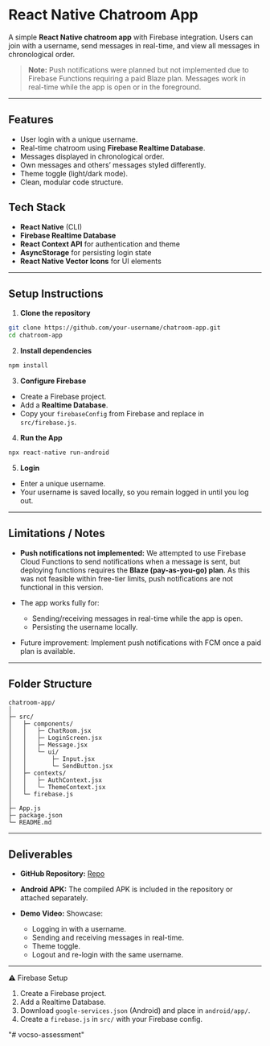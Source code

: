 
# React Native Chatroom App

A simple **React Native chatroom app** with Firebase integration. Users can join with a username, send messages in real-time, and view all messages in chronological order.

> **Note:** Push notifications were planned but not implemented due to Firebase Functions requiring a paid Blaze plan. Messages work in real-time while the app is open or in the foreground.

---

## Features

- User login with a unique username.
- Real-time chatroom using **Firebase Realtime Database**.
- Messages displayed in chronological order.
- Own messages and others’ messages styled differently.
- Theme toggle (light/dark mode).
- Clean, modular code structure.


## Tech Stack

- **React Native** (CLI)
- **Firebase Realtime Database**
- **React Context API** for authentication and theme
- **AsyncStorage** for persisting login state
- **React Native Vector Icons** for UI elements

---

## Setup Instructions

1. **Clone the repository**

```bash
git clone https://github.com/your-username/chatroom-app.git
cd chatroom-app
````

2. **Install dependencies**

```bash
npm install

```

3. **Configure Firebase**

* Create a Firebase project.
* Add a **Realtime Database**.
* Copy your `firebaseConfig` from Firebase and replace in `src/firebase.js`.

4. **Run the App**

```bash
npx react-native run-android

```

5. **Login**

* Enter a unique username.
* Your username is saved locally, so you remain logged in until you log out.

---

## Limitations / Notes

* **Push notifications not implemented:**
  We attempted to use Firebase Cloud Functions to send notifications when a message is sent, but deploying functions requires the **Blaze (pay-as-you-go) plan**. As this was not feasible within free-tier limits, push notifications are not functional in this version.

* The app works fully for:

  * Sending/receiving messages in real-time while the app is open.
  * Persisting the username locally.

* Future improvement: Implement push notifications with FCM once a paid plan is available.

---

## Folder Structure

```
chatroom-app/
│
├─ src/
│   ├─ components/
│   │   ├─ ChatRoom.jsx
│   │   ├─ LoginScreen.jsx
│   │   ├─ Message.jsx
│   │   └─ ui/
│   │       ├─ Input.jsx
│   │       └─ SendButton.jsx
│   ├─ contexts/
│   │   ├─ AuthContext.jsx
│   │   └─ ThemeContext.jsx
│   └─ firebase.js
│
├─ App.js
├─ package.json
└─ README.md
```

---

## Deliverables

* **GitHub Repository:**
  [Repo](https://github.com/uk2459644/vocso-assessment)

* **Android APK:**
  The compiled APK is included in the repository or attached separately.

* **Demo Video:**
  Showcase:

  * Logging in with a username.
  * Sending and receiving messages in real-time.
  * Theme toggle.
  * Logout and re-login with the same username.

---

⚠️ Firebase Setup
1. Create a Firebase project.
2. Add a Realtime Database.
3. Download `google-services.json` (Android) and place in `android/app/`.
4. Create a `firebase.js` in `src/` with your Firebase config.



"# vocso-assessment" 
